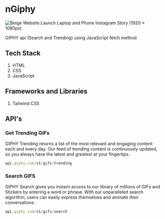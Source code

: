 # nGiphy
![Beige Website Launch Laptop and Phone Instagram Story (1920 × 1080px)](https://user-images.githubusercontent.com/32135561/190269784-58007f02-2596-4c2f-ad9d-434d4ff5e080.jpg)

GIPHY api (Search and Trending) using JavaScript fetch method

## Tech Stack
1. HTML
2. CSS
3. JavaScript

## Frameworks and Libraries
1. Tailwind CSS

## API's

### Get Trending GIFs
GIPHY Trending returns a list of the most relevant and engaging content each and every day. Our feed of trending content is continuously updated, so you always have the latest and greatest at your fingertips.
``` javascript
api.giphy.com/v1/gifs/trending
```

### Search GIFS
GIPHY Search gives you instant access to our library of millions of GIFs and Stickers by entering a word or phrase. With our unparalleled search algorithm, users can easily express themselves and animate their conversations.
``` javascript
api.giphy.com/v1/gifs/search
```
